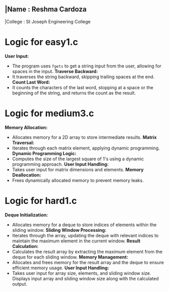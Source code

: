 |Name  :   Reshma Cardoza 
---------------------------
|College : St Joseph Engineering College


# Logic for easy1.c
**User Input:**
   - The program uses `fgets` to get a string input from the user, allowing for spaces in the input.
**Traverse Backward:**
   - It traverses the string backward, skipping trailing spaces at the end.
**Count Last Word:**
   - It counts the characters of the last word, stopping at a space or the beginning of the string, and returns the count as the result.


# Logic for medium3.c
**Memory Allocation:**
   - Allocates memory for a 2D array to store intermediate results.
**Matrix Traversal:**
   - Iterates through each matrix element, applying dynamic programming.
**Dynamic Programming Logic:**
   - Computes the size of the largest square of 1's using a dynamic programming approach.
**User Input Handling:**
   - Takes user input for matrix dimensions and elements.
**Memory Deallocation:**
   - Frees dynamically allocated memory to prevent memory leaks.


# Logic for hard1.c
**Deque Initialization:**
   - Allocates memory for a deque to store indices of elements within the sliding window.
**Sliding Window Processing:**
   - Iterates through the array, updating the deque with relevant indices to maintain the maximum element in the current window.
**Result Calculation:**
   - Calculates the result array by extracting the maximum element from the deque for each sliding window.
**Memory Management:**
   - Allocates and frees memory for the result array and the deque to ensure efficient memory usage.
**User Input Handling:**
   - Takes user input for array size, elements, and sliding window size. Displays input array and sliding window size along with the calculated output.